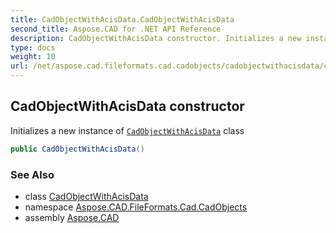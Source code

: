 ```yaml
---
title: CadObjectWithAcisData.CadObjectWithAcisData
second_title: Aspose.CAD for .NET API Reference
description: CadObjectWithAcisData constructor. Initializes a new instance of CadObjectWithAcisData class
type: docs
weight: 10
url: /net/aspose.cad.fileformats.cad.cadobjects/cadobjectwithacisdata/cadobjectwithacisdata/
---
```

## CadObjectWithAcisData constructor

Initializes a new instance of [`CadObjectWithAcisData`](../) class

```csharp
public CadObjectWithAcisData()
```

### See Also

* class [CadObjectWithAcisData](../)
* namespace [Aspose.CAD.FileFormats.Cad.CadObjects](../../cadobjectwithacisdata/)
* assembly [Aspose.CAD](../../../)


